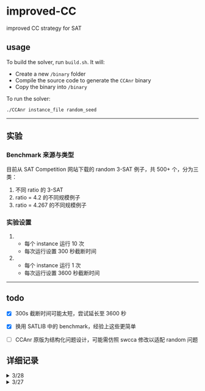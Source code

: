 # improved-CC
improved CC strategy for SAT

## usage
To build the solver, run `build.sh`. It will:
- Create a new `/binary` folder
- Compile the source code to generate the `CCAnr` binary
- Copy the binary into `/binary`

To run the solver:

```bash
./CCAnr instance_file random_seed
```

---



## 实验

### Benchmark 来源与类型

目前从 SAT Competition 网站下载的 random 3-SAT 例子，共 500+ 个，分为三类：

1. 不同 ratio 的 3-SAT  
2. ratio = 4.2 的不同规模例子  
3. ratio = 4.267 的不同规模例子

### 实验设置

1. 
    - 每个 instance 运行 10 次  
    - 每次运行设置 300 秒截断时间   

2. 
    - 每个 instance 运行 1 次  
    - 每次运行设置 3600 秒截断时间 

---
## todo

- [x] 300s 截断时间可能太短，尝试延长至 3600 秒  
- [x] 换用 SATLIB 中的 benchmark，经验上这些更简单  
- [ ] CCAnr 原版为结构化问题设计，可能需仿照 swcca 修改以适配 random 问题  


## 详细记录


<details>

<summary>3/28</summary>


### 实验效果

试了todo的前两项，效果不明显，准备详细检查一下代码先



</details>



<details>

<summary>3/27</summary>


### 实验效果

目前效果一般，原始版本和修改版本表现都不理想。

### 后续可能的改进方向

- 300s 截断时间可能太短，尝试延长至 1800 或 3600 秒  
- 换用 SATLIB 中的 benchmark，经验上这些更简单  
- CCAnr 原版为结构化问题设计，可能需仿照 swcca 修改以适配 random 问题  

---

**TLDR**：准备按上述猜想继续修改实验策略。

</details>